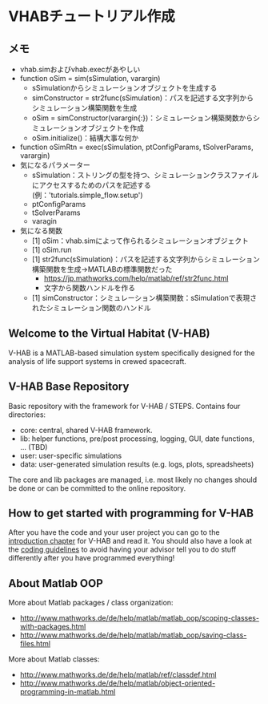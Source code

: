 # VHABチュートリアル作成

## メモ
* vhab.simおよびvhab.execがあやしい
* function oSim = sim(sSimulation, varargin)
  * sSimulationからシミュレーションオブジェクトを生成する
  * simConstructor = str2func(sSimulation)：パスを記述する文字列からシミュレーション構築関数を生成
  * oSim = simConstructor(varargin{:})：シミュレーション構築関数からシミュレーションオブジェクトを作成
  * oSim.initialize()：結構大事な何か
* function oSimRtn = exec(sSimulation, ptConfigParams, tSolverParams, varargin)
* 気になるパラメーター
  * sSimulation：ストリングの型を持つ、シミュレーションクラスファイルにアクセスするためのパスを記述する(例：'tutorials.simple_flow.setup')
  * ptConfigParams
  * tSolverParams
  * varagin
* 気になる関数
  * [1] oSim：vhab.simによって作られるシミュレーションオブジェクト
  * [1] oSim.run
  * [1] str2func(sSimulation)：パスを記述する文字列からシミュレーション構築関数を生成→MATLABの標準関数だった
    * https://jp.mathworks.com/help/matlab/ref/str2func.html
    *  文字から関数ハンドルを作る
  * [1] simConstructor：シミュレーション構築関数：sSimulationで表現されたシミュレーション関数のハンドル



Welcome to the Virtual Habitat (V-HAB)
------------------------
V-HAB is a MATLAB-based simulation system specifically designed for the analysis of life support systems in crewed spacecraft. 


V-HAB Base Repository
------------------------

Basic repository with the framework for V-HAB / STEPS. Contains four directories:

* core: central, shared V-HAB framework.
* lib: helper functions, pre/post processing, logging, GUI, date functions, ... (TBD)
* user: user-specific simulations
* data: user-generated simulation results (e.g. logs, plots, spreadsheets)

The core and lib packages are managed, i.e. most likely no changes should be done or can be committed to the online repository.

How to get started with programming for V-HAB
------------------------------------
After you have the code and your user project you can go to the [introduction chapter](https://wiki.tum.de/display/vhab/1.+Introduction+to+V-HAB) for V-HAB and read it. You should also have a look at the [coding guidelines](https://wiki.tum.de/display/vhab/2.+Coding+Guidelines+in+V-HAB) to avoid having your advisor tell you to do stuff differently after you have programmed everything!


About Matlab OOP
----------------

More about Matlab packages / class organization:

* <http://www.mathworks.de/de/help/matlab/matlab_oop/scoping-classes-with-packages.html>
* <http://www.mathworks.de/de/help/matlab/matlab_oop/saving-class-files.html>

More about Matlab classes:

* <http://www.mathworks.de/de/help/matlab/ref/classdef.html>
* <http://www.mathworks.de/de/help/matlab/object-oriented-programming-in-matlab.html>
